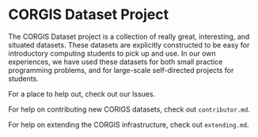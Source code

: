 # CORGIS Dataset Project

The CORGIS Dataset project is a collection of really great, interesting, and situated datasets. These datasets are explicitly constructed to be easy for introductory computing students to pick up and use. In our own experiences, we have used these datasets for both small practice programming problems, and for large-scale self-directed projects for students.

For a place to help out, check out our Issues.

For help on contributing new CORIGS datasets, check out `contributor.md`.

For help on extending the CORGIS infrastructure, check out `extending.md`.

